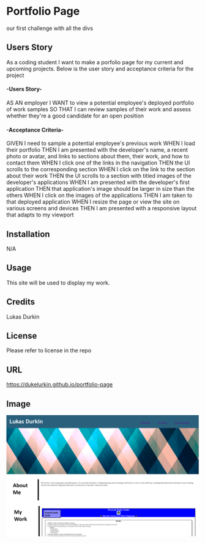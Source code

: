 # Portfolio Page
our first challenge with all the divs




## Users Story
As a coding student I want to make a porfolio page for my current and upcoming projects. 
Below is the user story and acceptance criteria for the project

#### -Users Story-
AS AN employer
I WANT to view a potential employee's deployed portfolio of work samples
SO THAT I can review samples of their work and assess whether they're a good candidate for an open position

#### -Acceptance Criteria-

GIVEN I need to sample a potential employee's previous work
WHEN I load their portfolio
THEN I am presented with the developer's name, a recent photo or avatar, and links to sections about them, their work, and how to contact them
WHEN I click one of the links in the navigation
THEN the UI scrolls to the corresponding section
WHEN I click on the link to the section about their work
THEN the UI scrolls to a section with titled images of the developer's applications
WHEN I am presented with the developer's first application
THEN that application's image should be larger in size than the others
WHEN I click on the images of the applications
THEN I am taken to that deployed application
WHEN I resize the page or view the site on various screens and devices
THEN I am presented with a responsive layout that adapts to my viewport




## Installation

N/A

## Usage

This site will be used to display my work.

## Credits

Lukas Durkin

## License
Please refer to license in the repo

## URL
https://dukelurkin.github.io/portfolio-page

## Image
![image](assets\images\portfolio-page-image.png)


